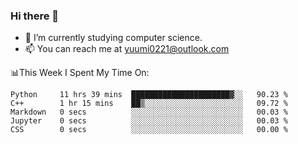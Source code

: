 ### Hi there 👋

- 📕 I’m currently studying computer science.
- 📫 You can reach me at yuumi0221@outlook.com


📊This Week I Spent My Time On:
<!--START_SECTION:waka-->

```text
Python     11 hrs 39 mins  ██████████████████████▓░░   90.23 %
C++        1 hr 15 mins    ██▒░░░░░░░░░░░░░░░░░░░░░░   09.72 %
Markdown   0 secs          ░░░░░░░░░░░░░░░░░░░░░░░░░   00.03 %
Jupyter    0 secs          ░░░░░░░░░░░░░░░░░░░░░░░░░   00.03 %
CSS        0 secs          ░░░░░░░░░░░░░░░░░░░░░░░░░   00.00 %
```

<!--END_SECTION:waka-->

<!--
**Yuumi0221/Yuumi0221** is a ✨ _special_ ✨ repository because its `README.md` (this file) appears on your GitHub profile.

Here are some ideas to get you started:

- 🔭 I’m currently working on ...
- 🌱 I’m currently learning ...
- 👯 I’m looking to collaborate on ...
- 🤔 I’m looking for help with ...
- 💬 Ask me about ...
- 📫 How to reach me: ...
- 😄 Pronouns: ...
- ⚡ Fun fact: ...
-->
